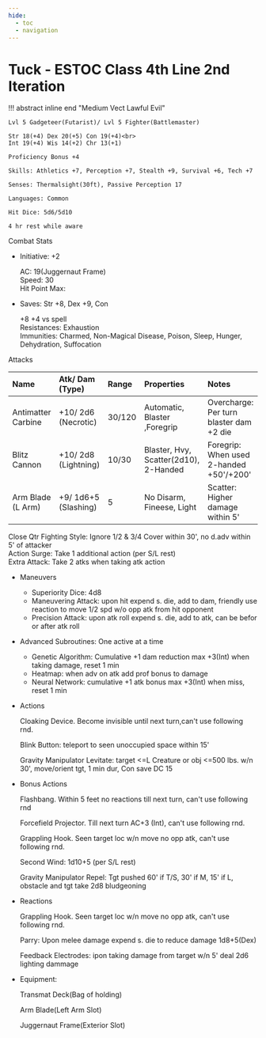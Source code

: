 ```yaml
---
hide:
  - toc
  - navigation
---
```


# Tuck - ESTOC Class 4th Line 2nd Iteration

!!! abstract inline end "Medium Vect Lawful Evil"

    Lvl 5 Gadgeteer(Futarist)/ Lvl 5 Fighter(Battlemaster)

    Str 18(+4) Dex 20(+5) Con 19(+4)<br>
    Int 19(+4) Wis 14(+2) Chr 13(+1)

    Proficiency Bonus +4

    Skills: Athletics +7, Perception +7, Stealth +9, Survival +6, Tech +7

    Senses: Thermalsight(30ft), Passive Perception 17

    Languages: Common

    Hit Dice: 5d6/5d10

    4 hr rest while aware

Combat Stats

<div class="grid cards" markdown>

-   Initiative: +2

    AC: 19(Juggernaut Frame)<br>
    Speed: 30<br>
    Hit Point Max:<br>

-   Saves: Str +8, Dex +9, Con

    +8 +4 vs spell<br>
    Resistances: Exhaustion<br>
    Immunities: Charmed, Non-Magical Disease, Poison, Sleep, Hunger, Dehydration, Suffocation

</div>

Attacks

| Name                | Atk/ Dam (Type)      | Range  | Properties                            | Notes                                   |
| :-----------------  | :-----------------   |:------ | :------------------------------------ | :-------------------------------------- |
| Antimatter Carbine  | +10/ 2d6 (Necrotic)  | 30/120 | Automatic, Blaster ,Foregrip          | Overcharge: Per turn blaster dam +2 die |
| Blitz Cannon        | +10/ 2d8 (Lightning) | 10/30  | Blaster, Hvy, Scatter(2d10), 2-Handed | Foregrip: When used 2-handed +50'/+200' |
| Arm Blade (L Arm)   | +9/ 1d6+5 (Slashing) | 5      | No Disarm, Fineese, Light             | Scatter: Higher damage within 5'        |

Close Qtr Fighting Style: Ignore 1/2 & 3/4 Cover within 30', no d.adv within 5' of attacker<br>
Action Surge: Take 1 additional action (per S/L rest)<br>
Extra Attack: Take 2 atks when taking atk action

<div class="grid cards" markdown>

-   Maneuvers

    - Superiority Dice: 4d8
    - Maneuvering Attack: upon hit expend s. die, add to dam, friendly use reaction to move 1/2 spd w/o opp atk from hit opponent
    - Precision Attack: upon atk roll expend s. die, add to atk, can be befor or after atk roll

-   Advanced Subroutines: One active at a time

    - Genetic Algorithm: Cumulative +1 dam reduction max +3(Int) when taking damage, reset 1 min
    - Heatmap: when adv on atk add prof bonus to damage
    - Neural Network: cumulative +1 atk bonus max +3(Int) when miss, reset 1 min

</div>

<div class="grid cards" markdown>

-   Actions

    Cloaking Device. Become invisible until next turn,can't use following rnd.

    Blink Button: teleport to seen unoccupied space within 15'

    Gravity Manipulator Levitate: target <=L Creature or obj <=500 lbs. w/n 30', move/orient tgt, 1 min dur, Con save DC 15<br>

-   Bonus Actions

    Flashbang. Within 5 feet no reactions till next turn, can't use following rnd

    Forcefield Projector. Till next turn AC+3 (Int), can't use following rnd.

    Grappling Hook. Seen target loc w/n move no opp atk,  can't use following rnd.

    Second Wind: 1d10+5 (per S/L rest)

    Gravity Manipulator Repel: Tgt pushed 60' if T/S, 30' if M, 15' if L, obstacle and tgt take 2d8 bludgeoning

-   Reactions

    Grappling Hook. Seen target loc w/n move no opp atk,  can't use following rnd.

    Parry: Upon melee damage expend s. die to reduce damage 1d8+5(Dex)

    Feedback Electrodes: ipon taking damage from target w/n 5' deal 2d6 lighting dammage

-   Equipment:

    Transmat Deck(Bag of holding)

    Arm Blade(Left Arm Slot)

    Juggernaut Frame(Exterior Slot)

</div>
